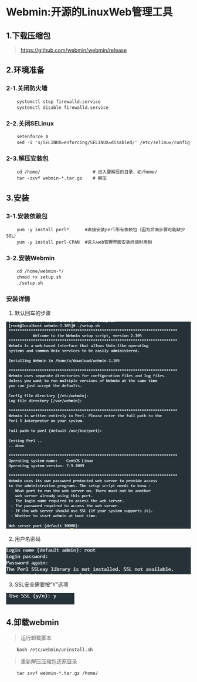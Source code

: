 # Webmin:开源的LinuxWeb管理工具
## 1.下载压缩包
> https://github.com/webmin/webmin/release
## 2.环境准备
### 2-1.关闭防火墙

```
    systemctl stop firewalld.service
    systemctl disable firewalld.service
```
### 2-2.关闭SELinux
```
    setenforce 0
    sed -i 's/SELINUX=enforcing/SELINUX=disabled/' /etc/selinux/config
```
### 2-3.解压安装包
```
    cd /home/                    # 进入要解压的目录，如/home/
    tar -zxvf webmin-*.tar.gz    # 解压
```
## 3.安装
### 3-1.安装依赖包
```
    yum -y install perl*      #直接安装perl所有依赖包（因为后面步骤可能缺少SSL）
    yum -y install perl-CPAN  #进入web管理界面安装终端时用到
```
### 3-2.安装Webmin
```
    cd /home/webmin-*/
    chmod +x setup.sh
    ./setup.sh
```
### 安装详情
1. 默认回车的步骤

![title](./enter.png)

2. 用户名密码

![title](./user-passwd.png)

3. SSL安全需要按“Y”选项

![title](./ssl.png)

## 4.卸载webmin
> 运行卸载脚本
```
    bash /etc/webmin/uninstall.sh
```
> 重新解压压缩包还原目录
```
    tar zxvf webmin-*.tar.gz /home/
```